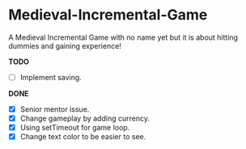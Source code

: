# Medieval-Incremental-Game
A Medieval Incremental Game with no name yet but it is about hitting dummies and gaining experience!


**TODO**
- [ ] Implement saving.

**DONE**
- [X] Senior mentor issue.
- [X] Change gameplay by adding currency.
- [X] Using setTimeout for game loop.
- [X] Change text color to be easier to see.
